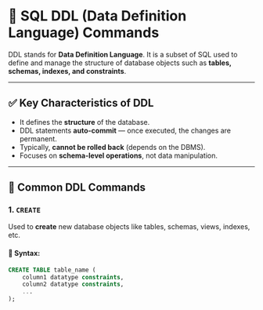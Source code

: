 
# 📘 SQL DDL (Data Definition Language) Commands

DDL stands for **Data Definition Language**. It is a subset of SQL used to define and manage the structure of database objects such as **tables, schemas, indexes, and constraints**.

---

## ✅ Key Characteristics of DDL
- It defines the **structure** of the database.
- DDL statements **auto-commit** — once executed, the changes are permanent.
- Typically, **cannot be rolled back** (depends on the DBMS).
- Focuses on **schema-level operations**, not data manipulation.

---

## 🧩 Common DDL Commands

### 1. `CREATE`
Used to **create** new database objects like tables, schemas, views, indexes, etc.

#### 📌 Syntax:
```sql
CREATE TABLE table_name (
    column1 datatype constraints,
    column2 datatype constraints,
    ...
);


